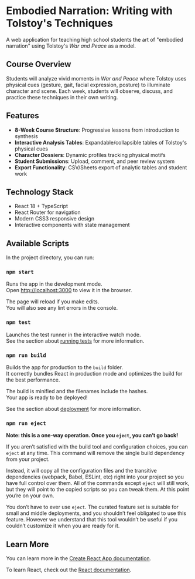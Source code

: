 # Embodied Narration: Writing with Tolstoy's Techniques

A web application for teaching high school students the art of "embodied narration" using Tolstoy's *War and Peace* as a model.

## Course Overview

Students will analyze vivid moments in *War and Peace* where Tolstoy uses physical cues (gesture, gait, facial expression, posture) to illuminate character and scene. Each week, students will observe, discuss, and practice these techniques in their own writing.

## Features

- **8-Week Course Structure**: Progressive lessons from introduction to synthesis
- **Interactive Analysis Tables**: Expandable/collapsible tables of Tolstoy's physical cues
- **Character Dossiers**: Dynamic profiles tracking physical motifs
- **Student Submissions**: Upload, comment, and peer review system
- **Export Functionality**: CSV/Sheets export of analytic tables and student work

## Technology Stack

- React 18 + TypeScript
- React Router for navigation
- Modern CSS3 responsive design
- Interactive components with state management

## Available Scripts

In the project directory, you can run:

### `npm start`

Runs the app in the development mode.\
Open [http://localhost:3000](http://localhost:3000) to view it in the browser.

The page will reload if you make edits.\
You will also see any lint errors in the console.

### `npm test`

Launches the test runner in the interactive watch mode.\
See the section about [running tests](https://facebook.github.io/create-react-app/docs/running-tests) for more information.

### `npm run build`

Builds the app for production to the `build` folder.\
It correctly bundles React in production mode and optimizes the build for the best performance.

The build is minified and the filenames include the hashes.\
Your app is ready to be deployed!

See the section about [deployment](https://facebook.github.io/create-react-app/docs/deployment) for more information.

### `npm run eject`

**Note: this is a one-way operation. Once you `eject`, you can’t go back!**

If you aren’t satisfied with the build tool and configuration choices, you can `eject` at any time. This command will remove the single build dependency from your project.

Instead, it will copy all the configuration files and the transitive dependencies (webpack, Babel, ESLint, etc) right into your project so you have full control over them. All of the commands except `eject` will still work, but they will point to the copied scripts so you can tweak them. At this point you’re on your own.

You don’t have to ever use `eject`. The curated feature set is suitable for small and middle deployments, and you shouldn’t feel obligated to use this feature. However we understand that this tool wouldn’t be useful if you couldn’t customize it when you are ready for it.

## Learn More

You can learn more in the [Create React App documentation](https://facebook.github.io/create-react-app/docs/getting-started).

To learn React, check out the [React documentation](https://reactjs.org/).
